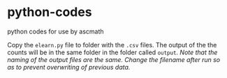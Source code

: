 # python-codes
python codes for use by ascmath

Copy the `elearn.py` file to folder with the `.csv` files. The output of the the counts will be in the same folder in the folder called `output`. *Note that the naming of the output files are the same. Change the filename after run so as to prevent overwriting of previous data.*
